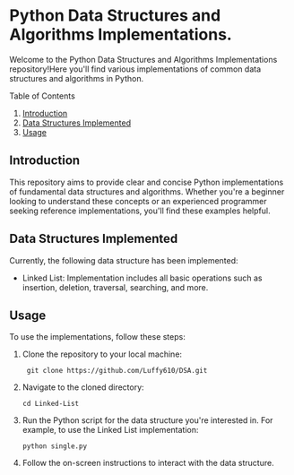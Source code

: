 # Python Data Structures and Algorithms Implementations.
Welcome to the Python Data Structures and Algorithms Implementations repository!Here you'll find various implementations of common data structures and algorithms in Python.

Table of Contents
1. [Introduction](#introduction)
2. [Data Structures Implemented](#data-structures-implemented)
3. [Usage](#usage)

## Introduction
This repository aims to provide clear and concise Python implementations of fundamental data structures and algorithms. Whether you're a beginner looking to understand these concepts or an experienced programmer seeking reference implementations, you'll find these examples helpful.

## Data Structures Implemented
Currently, the following data structure has been implemented:

- Linked List: Implementation includes all basic operations such as insertion, deletion, traversal, searching, and more.
## Usage
To use the implementations, follow these steps:

1. Clone the repository to your local machine:

        git clone https://github.com/Luffy610/DSA.git
2. Navigate to the cloned directory:

       cd Linked-List
3. Run the Python script for the data structure you're interested in. For example, to use the Linked List implementation:

       python single.py
4. Follow the on-screen instructions to interact with the data structure.
